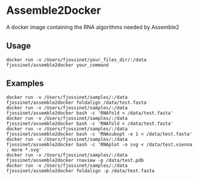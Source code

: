 Assemble2Docker
===============

A docker image containing the RNA algorithms needed by Assemble2

Usage
-----

    docker run -v /Users/fjossinet/your_files_dir/:/data fjossinet/assemble2docker your_command

Examples
--------

    docker run -v /Users/fjossinet/samples/:/data fjossinet/assemble2docker foldalign /data/test.fasta
    docker run -v /Users/fjossinet/samples/:/data fjossinet/assemble2docker bash -c 'RNAfold < /data/test.fasta'
    docker run -v /Users/fjossinet/samples/:/data fjossinet/assemble2docker bash -c 'RNAfold < /data/test.fasta'
    docker run -v /Users/fjossinet/samples/:/data fjossinet/assemble2docker bash -c 'RNAsubopt -e 1 < /data/test.fasta'
    docker run -v /Users/fjossinet/samples/:/data fjossinet/assemble2docker bash -c 'RNAplot -o svg < /data/test.vienna ; more *.svg'
    docker run -v /Users/fjossinet/samples/:/data fjossinet/assemble2docker rnaview -p /data/test.pdb
    docker run -v /Users/fjossinet/samples/:/data fjossinet/assemble2docker foldalign -p /data/test.fasta
